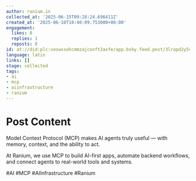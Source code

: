 ```yaml
---
author: ranium.in
collected_at: '2025-06-15T09:28:24.696411Z'
created_at: '2025-06-10T10:40:09.753000+00:00'
engagement:
  likes: 0
  replies: 1
  reposts: 0
id: at://did:plc:voswxxohcmmzajconft2axfe/app.bsky.feed.post/3lrapd2y5vc2c
language: latin
links: []
stage: collected
tags:
- ai
- mcp
- aiinfrastructure
- ranium
---
```


# Post Content

Model Context Protocol (MCP) makes AI agents truly useful — with memory, context, and the ability to act.

At Ranium, we use MCP to build AI-first apps, automate backend workflows, and connect agents to real-world tools and systems.

#AI #MCP #AIInfrastructure #Ranium